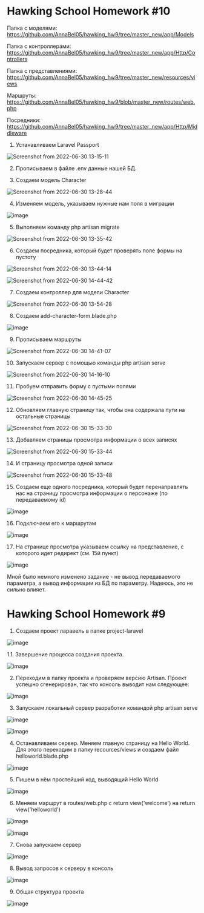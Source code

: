 # Hawking School Homework #10

Папка с моделями: https://github.com/AnnaBel05/hawking_hw9/tree/master_new/app/Models 

Папка с контроллерами: https://github.com/AnnaBel05/hawking_hw9/tree/master_new/app/Http/Controllers

Папка с представлениями: https://github.com/AnnaBel05/hawking_hw9/tree/master_new/resources/views

Маршруты: https://github.com/AnnaBel05/hawking_hw9/blob/master_new/routes/web.php

Посредники: https://github.com/AnnaBel05/hawking_hw9/tree/master_new/app/Http/Middleware

1. Устанавливаем Laravel Passport

![Screenshot from 2022-06-30 13-15-11](https://user-images.githubusercontent.com/79002614/176692307-e297f968-5e78-4375-b154-5f38e34a5388.png)

2. Прописываем в файле .env данные нашей БД.

3. Создаем модель Character

![Screenshot from 2022-06-30 13-28-44](https://user-images.githubusercontent.com/79002614/176693545-124ccaab-5803-401c-9450-dec6621ada0b.png)

4. Изменяем модель, указываем нужные нам поля в миграции

![image](https://user-images.githubusercontent.com/79002614/176693730-5ae93015-fd57-4d1e-b94c-b5c85d566e3d.png)

5. Выполняем команду php artisan migrate

![Screenshot from 2022-06-30 13-35-42](https://user-images.githubusercontent.com/79002614/176693881-00961e5b-4554-49ad-9d49-5a97eb38b82f.png)

6. Создаем посредника, который будет проверять поле формы на пустоту

![Screenshot from 2022-06-30 13-44-14](https://user-images.githubusercontent.com/79002614/176694177-c1ffaa83-c3b1-4431-9bd7-38379a7ade06.png)

![Screenshot from 2022-06-30 14-44-42](https://user-images.githubusercontent.com/79002614/176695159-3f01fc8d-d5ba-4e1e-b165-57d11981988d.png)

7. Создаем контроллер для модели Character

![Screenshot from 2022-06-30 13-54-28](https://user-images.githubusercontent.com/79002614/176694247-35b4b69f-1eeb-423c-a097-c5d8cfa643ab.png)

8. Создаем add-character-form.blade.php

![image](https://user-images.githubusercontent.com/79002614/176694823-21e45710-e60b-4da5-9276-148beb197531.png)

9. Прописываем маршруты

![Screenshot from 2022-06-30 14-41-07](https://user-images.githubusercontent.com/79002614/176695051-782ba9c9-6411-4140-9f98-dd9d75c217da.png)

10. Запускаем сервер с помощью команды php artisan serve

![Screenshot from 2022-06-30 14-16-10](https://user-images.githubusercontent.com/79002614/176694915-cf1a4b59-0d00-4cc8-b9a2-dc62f18ca1a3.png)

11. Пробуем отправить форму с пустыми полями

![Screenshot from 2022-06-30 14-45-25](https://user-images.githubusercontent.com/79002614/176695271-114a22c5-666f-4707-92ad-586318906b2d.png)


12. Обновляем главную страницу так, чтобы она содержала пути на остальные страницы

![Screenshot from 2022-06-30 15-33-30](https://user-images.githubusercontent.com/79002614/176695402-9f2e4d56-f527-4bd3-b0c8-8581276e0b33.png)

13. Добавляем страницы просмотра информации о всех записях

![Screenshot from 2022-06-30 15-33-44](https://user-images.githubusercontent.com/79002614/176695820-ba313da1-32d9-460d-acfa-f432b166d7f8.png)

14. И страницу просмотра одной записи

![Screenshot from 2022-06-30 15-33-48](https://user-images.githubusercontent.com/79002614/176695876-5a717ae4-c685-4e69-9547-d1b36d1aa165.png)

15. Создаем еще одного посредника, который будет перенаправлять нас на страницу просмотра информации о персонаже (по передаваемому id)

![image](https://user-images.githubusercontent.com/79002614/176696168-a4e72c33-54b8-405d-a992-6cd899e405dd.png)

16. Подключаем его к маршрутам

![image](https://user-images.githubusercontent.com/79002614/176696381-d344fb8e-a5cd-4897-b5aa-a2051915233d.png)

17. На странице просмотра указываем ссылку на представление, с которого идет редирект (см. 15й пункт)

![image](https://user-images.githubusercontent.com/79002614/176696670-8fa997e6-251f-41de-916a-6fc386ca1cfd.png)

Мной было немного изменено задание - не вывод передаваемого параметра, а вывод информации из БД по параметру. Надеюсь, это не сильно влияет.

# Hawking School Homework #9

1. Создаем проект ларавель в папке project-laravel

![image](https://user-images.githubusercontent.com/79002614/174636483-78e3e5e8-4dd4-45a9-b75d-8b6c9ca72fca.png)

1.1. Завершение процесса создания проекта.

![image](https://user-images.githubusercontent.com/79002614/174636666-d16d5aba-7df1-4810-bc0c-c2bd1476b62a.png)

2. Переходим в папку проекта и проверяем версию Artisan. Проект успешно сгенерирован, так что консоль выводит нам следующее:

![image](https://user-images.githubusercontent.com/79002614/174636907-7ce178d5-12dc-47a9-91b8-732c0b6733ca.png)

3. Запускаем локальный сервер разработки командой php artisan serve

![image](https://user-images.githubusercontent.com/79002614/174637052-ba590e2d-2634-494c-9506-01a5c28d3866.png)

![image](https://user-images.githubusercontent.com/79002614/174637108-7ebbfb29-bf71-4959-935e-0007271d4500.png)

4. Останавливаем сервер. Меняем главную страницу на Hello World. Для этого переходим в папку recources/views и создаем файл helloworld.blade.php

![image](https://user-images.githubusercontent.com/79002614/174637312-55e0b8a8-0447-42c8-8f92-e2d70a775344.png)

5. Пишем в нём простейший код, выводящий Hello World

![image](https://user-images.githubusercontent.com/79002614/174637471-6e24bfb4-4df2-49bc-be1f-cca0455f2526.png)

6. Меняем маршрут в routes/web.php с return view('welcome') на return view('helloworld') 

![image](https://user-images.githubusercontent.com/79002614/174637734-4c4049d6-77a5-415d-9657-b45a42c54ccc.png)

![image](https://user-images.githubusercontent.com/79002614/174637765-1273f2e1-042c-4235-9fcd-6087caef857d.png)

7. Снова запускаем сервер

![image](https://user-images.githubusercontent.com/79002614/174637956-47075b7f-cc8f-4998-93c6-ec40ff893131.png)

8. Вывод запросов к серверу в консоль

![image](https://user-images.githubusercontent.com/79002614/174638064-99616f48-58f9-445d-a005-b9726b1e92ff.png)

9. Общая структура проекта

![image](https://user-images.githubusercontent.com/79002614/174638112-14692bef-22e3-4837-98d3-0e622f24d87d.png)
